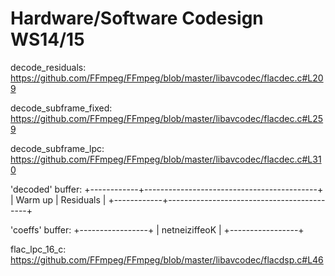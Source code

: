 Hardware/Software Codesign WS14/15
==========

decode_residuals:
https://github.com/FFmpeg/FFmpeg/blob/master/libavcodec/flacdec.c#L209

decode_subframe_fixed:
https://github.com/FFmpeg/FFmpeg/blob/master/libavcodec/flacdec.c#L259

decode_subframe_lpc:
https://github.com/FFmpeg/FFmpeg/blob/master/libavcodec/flacdec.c#L310

'decoded' buffer:
+------------+-------------------------------------------+
| Warm up    | Residuals                                 |
+------------+-------------------------------------------+

'coeffs' buffer:
+-----------------+
|   netneiziffeoK |
+-----------------+

flac_lpc_16_c:
https://github.com/FFmpeg/FFmpeg/blob/master/libavcodec/flacdsp.c#L46

